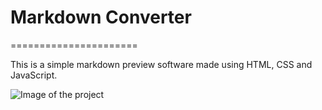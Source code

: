 # Markdown Converter
======================

This is a simple markdown preview software made using HTML, CSS and JavaScript.

![Image of the project](https://i.imgur.com/Fqk2O8i.png)

